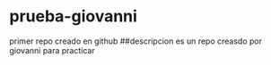# prueba-giovanni
primer repo creado en github
##descripcion
es un repo creasdo por giovanni para practicar
